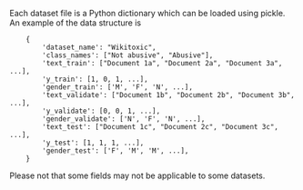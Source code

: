 Each dataset file is a Python dictionary which can be loaded using pickle.
An example of the data structure is 

``` 
    {   
        'dataset_name': "Wikitoxic", 
        'class_names': ["Not abusive", "Abusive"], 
        'text_train': ["Document 1a", "Document 2a", "Document 3a", ...], 
        'y_train': [1, 0, 1, ...], 
        'gender_train': ['M', 'F', 'N', ...], 
        'text_validate': ["Document 1b", "Document 2b", "Document 3b", ...],
        'y_validate': [0, 0, 1, ...], 
        'gender_validate': ['N', 'F', 'N', ...], 
        'text_test': ["Document 1c", "Document 2c", "Document 3c", ...], 
        'y_test': [1, 1, 1, ...], 
        'gender_test': ['F', 'M', 'M', ...],
    }
```

Please not that some fields may not be applicable to some datasets.